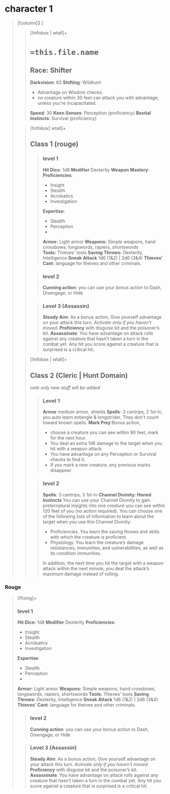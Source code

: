 # character 1
>[!column|3 ]
>>[!infobox | wtall]+
>># `=this.file.name`
>>## Race: Shifter
>>**Darkvision**: 60
>>**Shifting**: Wildhunt
>> - Advantage on Wisdom checks.
>> - no creature within 30 feet can attack you with advantage, unless you’re incapacitated.
>>
>>**Speed**: 30
>>**Keen Senses**: Perception (proficiency)
>> **Bestial Instincts**: Survival (proficiency)
>
>>[!infobox| wtall]+
>>## Class 1 (rouge)
>>>### level 1
>>>**Hit Dice:** 1d8
>>>**Modifier** Dexterity
>>>**Weapon Mastery**:
>>>**Proficiencies**:
>>>- Insight
>>>- Stealth
>>>- Acrobatics
>>>-  Investigation​
>>>
>>>**Expertise**:
>>>- Stealth
>>>- Perception
>>>- 
>>>**Armor:** Light armor
>>>**Weapons:** Simple weapons, hand crossbows, longswords, rapiers, shortswords
>>>**Tools:** Thieves' tools
>>>**Saving Throws:** Dexterity, Intelligence
>>>**Sneak Attack** 1d6 (1&2) | 2d6 (3&4)
>>>**Thieves' Cant**: language for theives and other criminals.
>>
>>>### level 2
>>>**Cunning action**: you can use your bonus action to Dash, Disengage, or Hide
>>
>>>### Level 3 (Assassin)
>>>**Steady Aim**: As a bonus action, Give yourself advantage on your attack this turn. *Activate only if you haven't moved.*
>>> **Proficiency** with disguise kit and the poisoner’s kit.
>>>**Assassinate**: You have advantage on attack rolls against any creature that hasn’t taken a turn in the combat yet. Any hit you score against a creature that is surprised is a critical hit.
>
>>[!infobox | wtall]+
>>## Class 2 (Cleric | Hunt Domain)
>> *note only new stuff will be added*
>>>### Level 1 
>>> **Armor** medium armor, shields
>>> **Spells**: 3 cantrips, 2 1st-lv, you auto learn entangle & longstrider, They don't count toward known spells.
>>> **Mark Prey**:Bonus action,  
>>> - choose a creature you can see within 90 feet, mark for the next hour. 
>>> - You deal an extra 1d6 damage to the target when you hit with a weapon attack.
>>> - You have advantage on any Perception or Survival checks to find it. 
>>> - If you mark a new creature, any previous marks disappear
>>
>>>### level 2
>>>**Spells**: 3 cantrips, 3 1st-lv
>>>**Channel Divinity: Honed Instincts**
>>>You can use your Channel Divinity to gain preternatural insights into one creature you can see within 120
>>>feet of you (no action required). You can choose one
>>>of the following lists of information to learn about the 
>>>target when you use this Channel Divinity: 
>>>- Proficiencies. You learn the saving throws and skills with which the creature is proficient.
>>>- Physiology. You learn the creature’s damage resistances, immunities, and vulnerabilities, as well as its condition immunities.
>>>
>>> In addition, the next time you hit the target with a weapon attack within the next minute, you deal the attack’s maximum damage instead of rolling.
>>>
>>>
>>
>>



### Rouge
>[!fixing]+
>### level 1
>**Hit Dice:** 1d8
>**Modifier** Dexterity
>**Proficiencies**:
>- Insight
>- Stealth
>- Acrobatics
>-  Investigation​
>
>**Expertise**:
>- Stealth
>- Perception
>- 
>**Armor:** Light armor
>**Weapons:** Simple weapons, hand crossbows, longswords, rapiers, shortswords
>**Tools:** Thieves' tools
>**Saving Throws:** Dexterity, Intelligence
>**Sneak Attack** 1d6 (1&2) | 2d6 (3&4)
>**Thieves' Cant**: language for theives and other criminals.
>
>>### level 2
>>**Cunning action**: you can use your bonus action to Dash, Disengage, or Hide
>
>>### Level 3 (Assassin)
>>**Steady Aim**: As a bonus action, Give yourself advantage on your attack this turn. *Activate only if you haven't moved.*
>> **Proficiency** with disguise kit and the poisoner’s kit.
>> **Assassinate**: You have advantage on attack rolls against any creature that hasn’t taken a turn in the combat yet. Any hit you score against a creature that is surprised is a critical hit.


